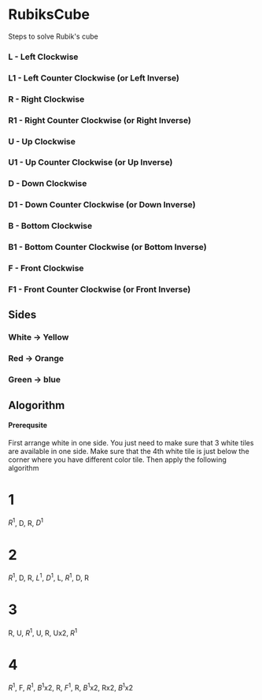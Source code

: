 # RubiksCube
Steps to solve Rubik's cube

### L  - Left Clockwise
### L1 - Left Counter Clockwise (or Left Inverse)

### R  - Right Clockwise
### R1 - Right Counter Clockwise (or Right Inverse)

### U  - Up Clockwise
### U1 - Up Counter Clockwise (or Up Inverse)

### D  - Down Clockwise
### D1 - Down Counter Clockwise (or Down Inverse)

### B  - Bottom Clockwise
### B1 - Bottom Counter Clockwise (or Bottom Inverse)

### F  - Front Clockwise
### F1 - Front Counter Clockwise (or Front Inverse)

## Sides

### White -> Yellow
### Red -> Orange
### Green -> blue

## Alogorithm

#### Prerequsite
First arrange white in one side. You just need to make sure that 3 white tiles are available in one side. Make sure that the 4th white tile is just below the corner where you have different color tile. Then apply the following algorithm

# 1

$R^1$, D, R, $D^1$

# 2
$R^1$, D, R, $L^1$, $D^1$, L, $R^1$, D, R

# 3
R, U, $R^1$, U, R, Ux2, $R^1$

# 4
$R^1$, F, $R^1$, $B^1$x2, R, $F^1$, R, $B^1$x2, Rx2, $B^1$x2
